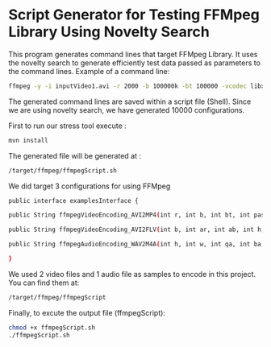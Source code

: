 Script Generator for Testing FFMpeg Library Using Novelty Search
==================================================================
This program generates command lines that target FFMpeg Library. It uses the novelty search to generate efficiently test data passed as parameters to the command lines. 
Example of a command line: 
```sh
ffmpeg -y -i inputVideo1.avi -r 2000 -b 100000k -bt 100000 -vcodec libx264 -pass 6566541 -minrate 414241441 -maxrate 400065412 -bufsize 10k -keyint_min 250000 -sc_threshold 100000 -i_qfactor 10 -threads 10 -an output.mp4
```

The generated command lines are saved within a script file (Shell). Since we are using novelty search, we have generated 10000 configurations.

First to run our stress tool execute : 
```sh
mvn install 
```

The generated file will be generated at : 
```sh
/target/ffmpeg/ffmpegScript.sh
```

We did target 3 configurations for using FFMpeg
```sh
public interface examplesInterface {

public String ffmpegVideoEncoding_AVI2MP4(int r, int b, int bt, int pass,int minrate, int maxrate, int bufsize, int keyint_min,int sc_threshold, float i_qfactor, int threads) ;

public String ffmpegVideoEncoding_AVI2FLV(int b, int ar, int ab, int h,int w, int r, int vframes, int threads,int t, int g) ;

public String ffmpegAudioEncoding_WAV2M4A(int h, int w, int qa, int ba, int pass, int ac, int threads);

}
```

We used 2 video files and 1 audio file as samples to encode in this project. You can find them at:
```sh
/target/ffmpeg/ffmpegScript
```

Finally, to excute the output file (ffmpegScript):
```sh
chmod +x ffmpegScript.sh
./ffmpegScript.sh
```





